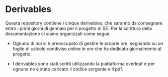 # Derivables
Questa repository contiene i cinque derivables, che saranno da consegnare entro i primi giorni di gennaio per il progetto di SE. Per la scrittura della documentazione ci siamo organizzati come segue:

* Ognuno di noi si è preoccupato di gestire le proprie ore, segnando su un foglio di calcolo condiviso online le ore che ha dedicato giornalmente al progetto.

* I derivables sono stati scritti utilizzando la piattaforma overleaf e per ognuno ne è stato caricato il codice sorgente e il pdf.
